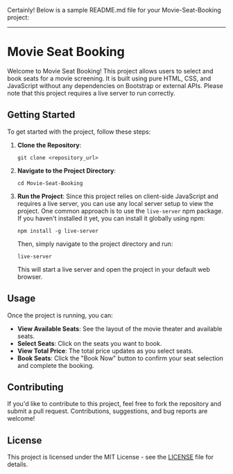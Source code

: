 Certainly! Below is a sample README.md file for your Movie-Seat-Booking project:

---

# Movie Seat Booking

Welcome to Movie Seat Booking! This project allows users to select and book seats for a movie screening. It is built using pure HTML, CSS, and JavaScript without any dependencies on Bootstrap or external APIs. Please note that this project requires a live server to run correctly.

## Getting Started

To get started with the project, follow these steps:

1. **Clone the Repository**: 
   ```
   git clone <repository_url>
   ```

2. **Navigate to the Project Directory**:
   ```
   cd Movie-Seat-Booking
   ```

3. **Run the Project**:
   Since this project relies on client-side JavaScript and requires a live server, you can use any local server setup to view the project. One common approach is to use the `live-server` npm package. If you haven't installed it yet, you can install it globally using npm:
   ```
   npm install -g live-server
   ```
   Then, simply navigate to the project directory and run:
   ```
   live-server
   ```
   This will start a live server and open the project in your default web browser.

## Usage

Once the project is running, you can:

- **View Available Seats**: See the layout of the movie theater and available seats.
- **Select Seats**: Click on the seats you want to book.
- **View Total Price**: The total price updates as you select seats.
- **Book Seats**: Click the "Book Now" button to confirm your seat selection and complete the booking.


## Contributing

If you'd like to contribute to this project, feel free to fork the repository and submit a pull request. Contributions, suggestions, and bug reports are welcome!

## License

This project is licensed under the MIT License - see the [LICENSE](LICENSE) file for details.


